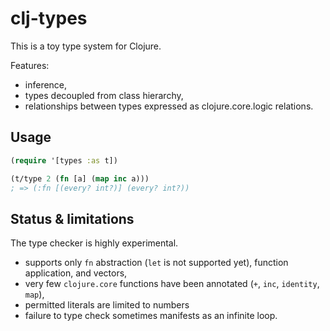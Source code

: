 # clj-types

This is a toy type system for Clojure.

Features:
- inference,
- types decoupled from class hierarchy,
- relationships between types expressed as clojure.core.logic relations.

## Usage

```clojure
(require '[types :as t])

(t/type 2 (fn [a] (map inc a)))
; => (:fn [(every? int?)] (every? int?))
```

## Status & limitations

The type checker is highly experimental.

- supports only `fn` abstraction (`let` is not supported yet), function application, and vectors,
- very few `clojure.core` functions have been annotated (`+`, `inc`, `identity`, `map`),
- permitted literals are limited to numbers
- failure to type check sometimes manifests as an infinite loop.
